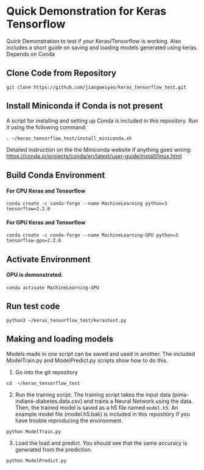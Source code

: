 # Quick Demonstration for Keras Tensorflow

Quick Demonstration to test if your Keras/Tensorflow is working. Also includes a short guide on saving and loading models generated using keras. Depends on Conda

## Clone Code from Repository
```
git clone https://github.com/jiangweiyao/keras_tensorflow_test.git
```

## Install Miniconda if Conda is not present

A script for installing and setting up Conda is included in this repository. Run it using the following command:
```
. ~/keras_tensorflow_test/install_miniconda.sh
```

Detailed instruction on the the Miniconda website if anything goes wrong:
https://conda.io/projects/conda/en/latest/user-guide/install/linux.html


## Build Conda Environment

#### For CPU Keras and Tensorflow
```
conda create -c conda-forge --name MachineLearning python=3 tensorflow=2.2.0
```

#### For GPU Keras and Tensorflow
```
conda create -c conda-forge --name MachineLearning-GPU python=3 tensorflow-gpu=2.2.0
```

## Activate Environment
#### GPU is demonstrated. 

```
conda activate MachineLearning-GPU
```

## Run test code
```
python3 ~/keras_tensorflow_test/kerastest.py
```

## Making and loading models
Models made in one script can be saved and used in another. The included ModelTrain.py and ModelPredict.py scripts show how to do this.

1. Go into the git repository
```
cd  ~/keras_tensorflow_test
```

2. Run the training script. The training script takes the input data (pima-indians-diabetes.data.csv) and trains a Neural Network using the data. Then, the trained model is saved as a h5 file named `model.h5`. An example model file (model.h5.bak) is included in this repository if you have trouble reproducing the environment. 
```
python ModelTrain.py
```

3. Load the load and predict. You should see that the same accuracy is generated from the prediction.
```
python ModelPredict.py
```

